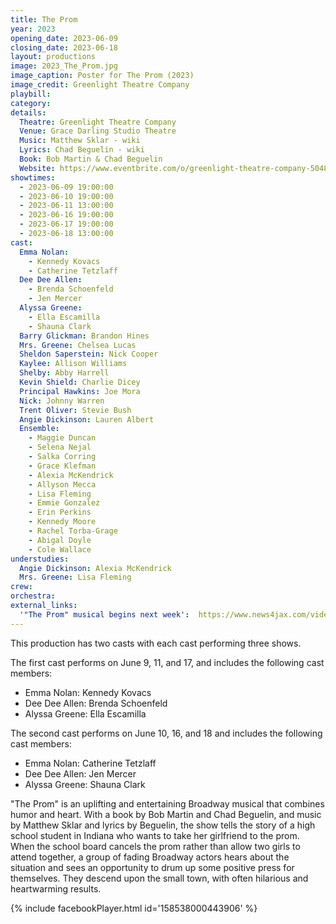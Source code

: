```yaml
---
title: The Prom
year: 2023
opening_date: 2023-06-09
closing_date: 2023-06-18
layout: productions
image: 2023_The_Prom.jpg
image_caption: Poster for The Prom (2023)
image_credit: Greenlight Theatre Company
playbill: 
category: 
details:
  Theatre: Greenlight Theatre Company
  Venue: Grace Darling Studio Theatre
  Music: Matthew Sklar - wiki
  Lyrics: Chad Beguelin - wiki
  Book: Bob Martin & Chad Beguelin
  Website: https://www.eventbrite.com/o/greenlight-theatre-company-50485732523
showtimes:
  - 2023-06-09 19:00:00
  - 2023-06-10 19:00:00
  - 2023-06-11 13:00:00
  - 2023-06-16 19:00:00
  - 2023-06-17 19:00:00
  - 2023-06-18 13:00:00
cast:
  Emma Nolan: 
    - Kennedy Kovacs 
    - Catherine Tetzlaff
  Dee Dee Allen:
    - Brenda Schoenfeld 
    - Jen Mercer
  Alyssa Greene: 
    - Ella Escamilla 
    - Shauna Clark 
  Barry Glickman: Brandon Hines
  Mrs. Greene: Chelsea Lucas
  Sheldon Saperstein: Nick Cooper
  Kaylee: Allison Williams
  Shelby: Abby Harrell
  Kevin Shield: Charlie Dicey
  Principal Hawkins: Joe Mora
  Nick: Johnny Warren
  Trent Oliver: Stevie Bush
  Angie Dickinson: Lauren Albert
  Ensemble: 
    - Maggie Duncan
    - Selena Nejal
    - Salka Corring
    - Grace Klefman
    - Alexia McKendrick
    - Allyson Mecca
    - Lisa Fleming
    - Emmie Gonzalez
    - Erin Perkins
    - Kennedy Moore
    - Rachel Torba-Grage
    - Abigal Doyle
    - Cole Wallace
understudies:
  Angie Dickinson: Alexia McKendrick
  Mrs. Greene: Lisa Fleming
crew:
orchestra:
external_links:
  '"The Prom" musical begins next week':  https://www.news4jax.com/video/morning-show/2023/06/03/the-prom-musical-begins-next-week/
---
```

This production has two casts with each cast performing three shows. 

The first cast performs on June 9, 11, and 17, and includes the following cast members:
- Emma Nolan: Kennedy Kovacs
- Dee Dee Allen: Brenda Schoenfeld
- Alyssa Greene: Ella Escamilla

The second cast performs on June 10, 16, and 18 and includes the following cast members:
- Emma Nolan: Catherine Tetzlaff
- Dee Dee Allen: Jen Mercer
- Alyssa Greene: Shauna Clark

"The Prom" is an uplifting and entertaining Broadway musical that combines humor and heart. With a book by Bob Martin and Chad Beguelin, and music by Matthew Sklar and lyrics by Beguelin, the show tells the story of a high school student in Indiana who wants to take her girlfriend to the prom. When the school board cancels the prom rather than allow two girls to attend together, a group of fading Broadway actors hears about the situation and sees an opportunity to drum up some positive press for themselves. They descend upon the small town, with often hilarious and heartwarming results.

{% include facebookPlayer.html id='158538000443906' %}